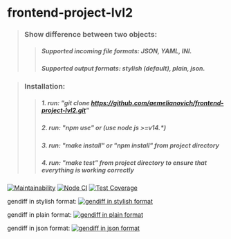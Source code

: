 # frontend-project-lvl2

> ### Show difference between two objects:
>> ##### Supported incoming file formats: JSON, YAML, INI.
>> ##### Supported output formats: stylish (default), plain, json.

> ### Installation:
>> ##### 1. run: "git clone https://github.com/aemelianovich/frontend-project-lvl2.git"
>> ##### 2. run: "npm use" or (use node js >=v14.*)
>> ##### 3. run: "make install" or "npm install" from project directory
>> ##### 4. run: "make test" from project directory to ensure that everything is working correctly


[![Maintainability](https://api.codeclimate.com/v1/badges/2068638216ca262b66d5/maintainability)](https://codeclimate.com/github/aemelianovich/frontend-project-lvl2/maintainability)
[![Node CI](https://github.com/aemelianovich/frontend-project-lvl2/workflows/Node%20CI/badge.svg)](https://github.com/aemelianovich/frontend-project-lvl2/actions)
[![Test Coverage](https://api.codeclimate.com/v1/badges/2068638216ca262b66d5/test_coverage)](https://codeclimate.com/github/aemelianovich/frontend-project-lvl2/test_coverage)

gendiff in stylish format:
[![gendiff in stylish format](https://asciinema.org/a/1Jot1HMeOLeeUWzOfwG7S5JOB.svg)](https://asciinema.org/a/1Jot1HMeOLeeUWzOfwG7S5JOB)

gendiff in plain format:
[![gendiff in plain format](https://asciinema.org/a/zqK27pISl94dLchdP1txC4M4X.svg)](https://asciinema.org/a/zqK27pISl94dLchdP1txC4M4X)


gendiff in json format:
[![gendiff in json format](https://asciinema.org/a/4OoJLTPO7Q524hqIt9Uikadje.svg)](https://asciinema.org/a/4OoJLTPO7Q524hqIt9Uikadje)


